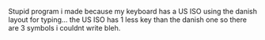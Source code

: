 Stupid program i made because my keyboard has a US ISO using the danish layout for typing... the US ISO has 1 less key than the danish one so there are 3 symbols i couldnt write bleh.
